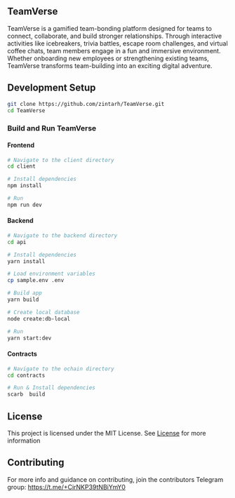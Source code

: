 <div style="width: 100%; display: flex; align-items: center; justify-content: center">
<table >
  <tr>
  </tr>

</table></div>

## TeamVerse

TeamVerse is a gamified team-bonding platform designed for teams to connect, collaborate, and build stronger relationships. Through interactive activities like icebreakers, trivia battles, escape room challenges, and virtual coffee chats, team members engage in a fun and immersive environment. Whether onboarding new employees or strengthening existing teams, TeamVerse transforms  team-building into an exciting digital adventure.

## Development Setup

```bash
git clone https://github.com/zintarh/TeamVerse.git
cd TeamVerse
```


### Build and Run TeamVerse

#### Frontend

```bash
# Navigate to the client directory
cd client

# Install dependencies
npm install

# Run
npm run dev
```

#### Backend

```bash
# Navigate to the backend directory
cd api

# Install dependencies
yarn install

# Load environment variables
cp sample.env .env

# Build app
yarn build

# Create local database
node create:db-local 

# Run
yarn start:dev
```

#### Contracts

```bash
# Navigate to the ochain directory
cd contracts

# Run & Install dependencies
scarb  build
```

## License

This project is licensed under the MIT License. See [License](https://opensource.org/license/mit) for more information

## Contributing

For more info and guidance on contributing, join the contributors Telegram group: https://t.me/+CirNKP39tNBiYmY0

